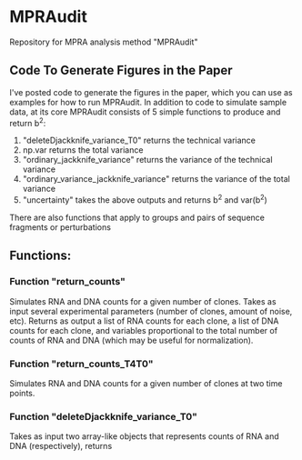 # MPRAudit
Repository for MPRA analysis method "MPRAudit"

## Code To Generate Figures in the Paper
I've posted code to generate the figures in the paper, which you can use as examples for how to run MPRAudit.  In addition to code to simulate sample data, at its core MPRAudit consists of 5 simple functions to produce and return b<sup>2</sup>:

1. "deleteDjackknife_variance_T0" returns the technical variance
2. np.var returns the total variance
3. "ordinary_jackknife_variance" returns the variance of the technical variance
4. "ordinary_variance_jackknife_variance" returns the variance of the total variance
5. "uncertainty" takes the above outputs and returns b<sup>2</sup> and var(b<sup>2</sup>)

There are also functions that apply to groups and pairs of sequence fragments or perturbations

## Functions:
### Function "return_counts"
Simulates RNA and DNA counts for a given number of clones.  Takes as input several experimental parameters (number of clones, amount of noise, etc).  Returns as output a list of RNA counts for each clone, a list of DNA counts for each clone, and variables proportional to the total number of counts of RNA and DNA (which may be useful for normalization).

### Function "return_counts_T4T0"
Simulates RNA and DNA counts for a given number of clones at two time points.


### Function "deleteDjackknife_variance_T0"
Takes as input two array-like objects that represents counts of RNA and DNA (respectively), returns 

